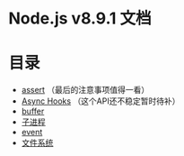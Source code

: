 # Node.js v8.9.1 文档
# 目录
- [assert](https://github.com/ArcherGrey/study/blob/master/JavaScript/nodejs/Assertion%20Testing.md) （最后的注意事项值得一看）
- [Async Hooks](https://github.com/ArcherGrey/study/blob/master/JavaScript/nodejs/Async_Hook.md) （这个API还不稳定暂时待补）
- [buffer](https://github.com/ArcherGrey/study/blob/master/JavaScript/nodejs/buffer.md)
- [子进程](https://github.com/ArcherGrey/study/blob/master/JavaScript/nodejs/child_process.md)
- [event](https://github.com/ArcherGrey/study/blob/master/JavaScript/nodejs/event.md)
- [文件系统]()
[]()
